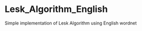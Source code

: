Lesk_Algorithm_English
======================

Simple implementation of Lesk Algorithm using English wordnet
